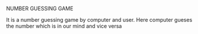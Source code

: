 NUMBER GUESSING GAME


It is a number guessing game by computer and user.
Here computer gueses the number which is in our mind and vice versa
